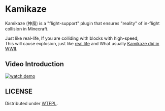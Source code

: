 # Kamikaze
Kamikaze (神風) is a "flight-support" plugin that ensures "reality" of in-flight collision in Minecraft.  

Just like real-life, If you are colliding with blocks with high-speed,  
This will cause explosion, just like [real life](https://en.wikipedia.org/wiki/September_11_attacks) and What usually [Kamikaze did in WWII](https://en.wikipedia.org/wiki/Kamikaze).  

## Video Introduction
[![watch demo](https://img.youtube.com/vi/ISRwyUVdGfQ/default.jpg)](https://youtu.be/ISRwyUVdGfQ)

## LICENSE
Distributed under [WTFPL](LICENSE). 
